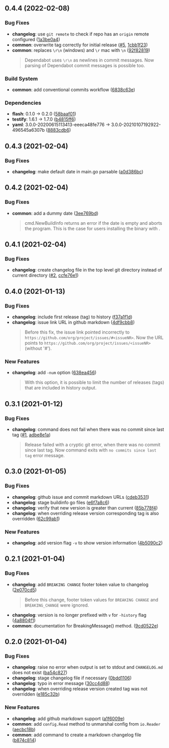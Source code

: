 ## 0.4.4 (2022-02-08)


### Bug Fixes

* **changelog**: use `git remote` to check if repo has an `origin` remote configured ([1a3be0a4](https://github.com/zbindenren/cc/commit/1a3be0a4))
* **common**: overwrite tag correctly for initial release ([#5](https://github.com/zbindenren/cc/issues/5), [1cbb1f23](https://github.com/zbindenren/cc/commit/1cbb1f23))
* **common**: replaces `\r\n` (windows) and `\r` mac with `\n` ([92f82819](https://github.com/zbindenren/cc/commit/92f82819))
  > Dependabot uses `\r\n` as newlines in commit messages. Now parsing
  > of Dependabot commit messages is possible too.


### Build System

* **common**: add conventional commits workflow ([6838c63e](https://github.com/zbindenren/cc/commit/6838c63e))


### Dependencies

* **flash**: 0.1.0 -> 0.2.0 ([58baaf01](https://github.com/zbindenren/cc/commit/58baaf01))
* **testify**: 1.6.1 -> 1.7.0 ([b4815ff6](https://github.com/zbindenren/cc/commit/b4815ff6))
* **yaml**: 3.0.0-20200615113413-eeeca48fe776 -> 3.0.0-20210107192922-496545a6307b ([8883cdb6](https://github.com/zbindenren/cc/commit/8883cdb6))



## 0.4.3 (2021-02-04)


### Bug Fixes

* **changelog**: make default date in main.go parsable ([a0d386bc](https://github.com/zbindenren/cc/commit/a0d386bc))



## 0.4.2 (2021-02-04)


### Bug Fixes

* **common**: add a dummy date ([3ee769bd](https://github.com/zbindenren/cc/commit/3ee769bd))
  > cmd.NewBuildInfo returns an error if the date is empty and aborts the program. This is the case for users installing the binary with .



## 0.4.1 (2021-02-04)


### Bug Fixes

* **changelog**: create changelog file in the top level git directory instead of current directory ([#2](https://github.com/zbindenren/cc/issues/2), [ccfe76e1](https://github.com/zbindenren/cc/commit/ccfe76e1))



## 0.4.0 (2021-01-13)


### Bug Fixes

* **changelog**: include first release (tag) to history ([f37a1f1d](https://github.com/zbindenren/cc/commit/f37a1f1d))
* **changelog**: issue link URL in github markdown ([4df9cbb8](https://github.com/zbindenren/cc/commit/4df9cbb8))
  > Before this fix, the issue link pointed incorrectly to `https://github.com/org/project/issues/#<issueNR>`.
  > Now the URL points to `https://github.com/org/project/issues/<issueNR>`
  > (without '#').


### New Features

* **changelog**: add `-num` option ([638ea456](https://github.com/zbindenren/cc/commit/638ea456))
  > With this option, it is possible to limit the number of releases (tags)
  > that are included in history output.



## 0.3.1 (2021-01-12)


### Bug Fixes

* **changelog**: command does not fail when there was no commit since last tag ([#1](https://github.com/zbindenren/cc/issues/#1), [adbe8e1a](https://github.com/zbindenren/cc/commit/adbe8e1a))
  > Release failed with a cryptic git error, when there was no commit since last
  > tag. Now command exits with `no commits since last tag` error message.



## 0.3.0 (2021-01-05)


### Bug Fixes

* **changelog**: github issue and commit markdown URLs ([cdeb3531](https://github.com/zbindenren/cc/commit/cdeb3531))
* **changelog**: stage buildinfo go files ([e6f7a8c6](https://github.com/zbindenren/cc/commit/e6f7a8c6))
* **changelog**: verify that new version is greater than current ([85b778f4](https://github.com/zbindenren/cc/commit/85b778f4))
* **changelog**: when overriding release version corresponding tag is also overridden ([62c99ab1](https://github.com/zbindenren/cc/commit/62c99ab1))


### New Features

* **changelog**: add version flag `-v` to show version information ([4b5090c2](https://github.com/zbindenren/cc/commit/4b5090c2))



## 0.2.1 (2021-01-04)


### Bug Fixes

* **changelog**: add `BREAKING CHANGE` footer token value to changelog ([2e070cd5](https://github.com/zbindenren/cc/commit/2e070cd5))
  > Before this change, footer token values for `BREAKING CHANGE` and
  > `BREAKING_CHANGE` were ignored.
* **changelog**: version is no longer prefixed with `v` for `-history` flag ([4a8804f1](https://github.com/zbindenren/cc/commit/4a8804f1))
* **common**: documentation for BreakingMessage() method. ([9cd0522e](https://github.com/zbindenren/cc/commit/9cd0522e))



## 0.2.0 (2021-01-04)


### Bug Fixes

* **changelog**: raise no error when output is set to stdout and `CHANGELOG.md` does not exist ([ba54c827](https://github.com/zbindenren/cc/commit/ba54c827))
* **changelog**: stage changelog file if necessary ([0bdd1106](https://github.com/zbindenren/cc/commit/0bdd1106))
* **changelog**: typo in error message ([30cc4d88](https://github.com/zbindenren/cc/commit/30cc4d88))
* **changelog**: when overriding release version created tag was not overridden ([e185c32b](https://github.com/zbindenren/cc/commit/e185c32b))


### New Features

* **changelog**: add github markdown support ([a1f6009e](https://github.com/zbindenren/cc/commit/a1f6009e))
* **common**: add `config.Read` method to unmarshal config from `io.Reader` ([aecbc18b](https://github.com/zbindenren/cc/commit/aecbc18b))
* **common**: add command to create a markdown changelog file ([b874c814](https://github.com/zbindenren/cc/commit/b874c814))



